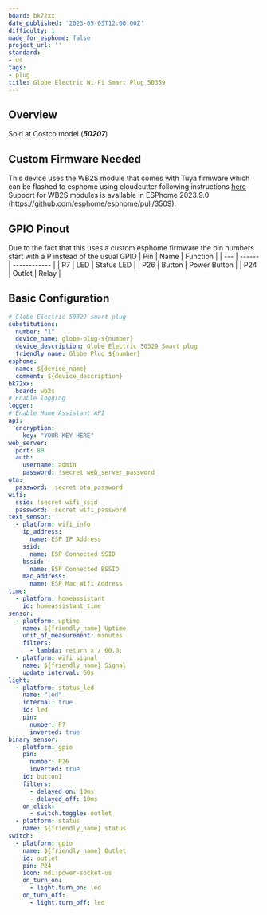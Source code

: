 ```yaml
---
board: bk72xx
date_published: '2023-05-05T12:00:00Z'
difficulty: 1
made_for_esphome: false
project_url: ''
standard:
- us
tags:
- plug
title: Globe Electric Wi-Fi Smart Plug 50359
---
```


## Overview

Sold at Costco model (**_50207_**)

## Custom Firmware Needed

This device uses the WB2S module that comes with Tuya firmware which can be flashed to esphome using cloudcutter following instructions [here](https://digiblur.com/2023/04/10/tuya-cloudcutter-with-esphome-how-to-guide/)
Support for WB2S modules is available in ESPhome 2023.9.0 (<https://github.com/esphome/esphome/pull/3509>).

## GPIO Pinout

Due to the fact that this uses a custom esphome firmware the pin numbers start with a P instead of the usual GPIO
| Pin | Name   | Function     |
| --- | ------ | ------------ |
| P7  | LED    | Status LED   |
| P26 | Button | Power Button |
| P24 | Outlet | Relay        |

## Basic Configuration

```yaml
# Globe Electric 50329 smart plug
substitutions:
  number: "1"
  device_name: globe-plug-${number}
  device_description: Globe Electric 50329 Smart plug
  friendly_name: Globe Plug ${number}
esphome:
  name: ${device_name}
  comment: ${device_description}
bk72xx:
  board: wb2s
# Enable logging
logger:
# Enable Home Assistant API
api:
  encryption:
    key: "YOUR KEY HERE"
web_server:
  port: 80
  auth:
    username: admin
    password: !secret web_server_password
ota:
  password: !secret ota_password
wifi:
  ssid: !secret wifi_ssid
  password: !secret wifi_password
text_sensor:
  - platform: wifi_info
    ip_address:
      name: ESP IP Address
    ssid:
      name: ESP Connected SSID
    bssid:
      name: ESP Connected BSSID
    mac_address:
      name: ESP Mac Wifi Address
time:
  - platform: homeassistant
    id: homeassistant_time
sensor:
  - platform: uptime
    name: ${friendly_name} Uptime
    unit_of_measurement: minutes
    filters:
      - lambda: return x / 60.0;
  - platform: wifi_signal
    name: ${friendly_name} Signal
    update_interval: 60s
light:
  - platform: status_led
    name: "led"
    internal: true
    id: led
    pin:
      number: P7
      inverted: true
binary_sensor:
  - platform: gpio
    pin:
      number: P26
      inverted: true
    id: button1
    filters:
      - delayed_on: 10ms
      - delayed_off: 10ms
    on_click:
      - switch.toggle: outlet
  - platform: status
    name: ${friendly_name} status
switch:
  - platform: gpio
    name: ${friendly_name} Outlet
    id: outlet
    pin: P24
    icon: mdi:power-socket-us
    on_turn_on:
      - light.turn_on: led
    on_turn_off:
      - light.turn_off: led
```